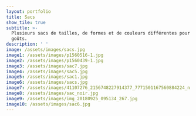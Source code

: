 ```yaml
---
layout: portfolio
title: Sacs
show_tile: true
subtitle: >-
  Plusieurs sacs de tailles, de formes et de couleurs différentes pour tous les
  goûts.
description: ' '
image: /assets/images/sacs.jpg
image1: /assets/images/p1560516-1.jpg
image2: /assets/images/p1560439-1.jpg
image3: /assets/images/sac7.jpg
image4: /assets/images/sac5.jpg
image5: /assets/images/sac1.jpg
image6: /assets/images/sacs.jpg
image7: /assets/images/41107276_2156748227914377_7771501167560884224_n.jpg
image8: /assets/images/sac_noir.jpg
image9: /assets/images/img_20180925_095134_267.jpg
image10: /assets/images/sac6.jpg
---
```


